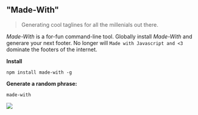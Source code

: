 ## "Made-With"
>Generating cool taglines for all the millenials out there. 

_Made-With_ is a for-fun command-line tool. Globally install _Made-With_ and generare your next footer. No longer will `Made with Javascript and <3` dominate the footers of the internet.

**Install**

`npm install made-with -g`

**Generate a random phrase:**

`made-with`

![](https://cloud.githubusercontent.com/assets/12987958/13902542/85e34662-ee22-11e5-8c3c-b49b27973d64.png)

